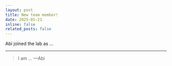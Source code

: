 ```yaml
---
layout: post
title: New team member!
date: 2025-05-21 
inline: false
related_posts: false
---
```


Abi joined the lab as ...

---

> I am ...
> —Abi
